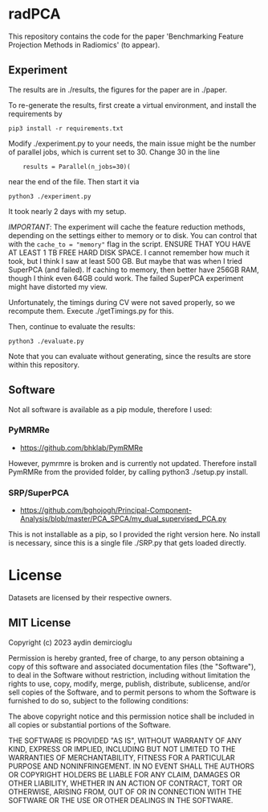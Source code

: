 
# radPCA

This repository contains the code for the paper
'Benchmarking Feature Projection Methods in Radiomics'
(to appear).


## Experiment

The results are in ./results, the figures for the paper are in ./paper.

To re-generate the results, first create a virtual environment, and
install the requirements by

```pip3 install -r requirements.txt```

Modify ./experiment.py to your needs, the main issue might be the number of
parallel jobs, which is current set to 30. Change 30 in the line

```    results = Parallel(n_jobs=30)(```

near the end of the file. Then start it via

```python3 ./experiment.py```

It took nearly 2 days with my setup.

*IMPORTANT*: The experiment will cache the feature reduction methods,
depending on the settings either to memory or to disk.
You can control that with the `cache_to = "memory"` flag in the script.
ENSURE THAT YOU HAVE AT LEAST 1 TB FREE HARD DISK SPACE. I cannot
remember how much it took, but I think I saw at least 500 GB. But maybe that
was when I tried SuperPCA (and failed). If caching to memory, then
better have 256GB RAM, though I think even 64GB could work. The
failed SuperPCA experiment might have distorted my view.


Unfortunately, the timings during CV were not saved properly, so we recompute them.
Execute ./getTimings.py for this.

Then, continue to evaluate the results:

```python3 ./evaluate.py```

Note that you can evaluate without generating, since the results are
store within this repository.


## Software

Not all software is available as a pip module, therefore I used:

### PyMRMRe

- https://github.com/bhklab/PymRMRe

However, pymrmre is broken and is currently not updated.
Therefore install PymRMRe from the provided folder,
by calling python3 ./setup.py install.

### SRP/SuperPCA

- https://github.com/bghojogh/Principal-Component-Analysis/blob/master/PCA_SPCA/my_dual_supervised_PCA.py

This is not installable as a pip, so I provided
the right version here. No install is necessary, since this is a single
file ./SRP.py that gets loaded directly.



# License

Datasets are licensed by their respective owners.


## MIT License

Copyright (c) 2023 aydin demircioglu

Permission is hereby granted, free of charge, to any person obtaining a copy
of this software and associated documentation files (the "Software"), to deal
in the Software without restriction, including without limitation the rights
to use, copy, modify, merge, publish, distribute, sublicense, and/or sell
copies of the Software, and to permit persons to whom the Software is
furnished to do so, subject to the following conditions:

The above copyright notice and this permission notice shall be included in all
copies or substantial portions of the Software.

THE SOFTWARE IS PROVIDED "AS IS", WITHOUT WARRANTY OF ANY KIND, EXPRESS OR
IMPLIED, INCLUDING BUT NOT LIMITED TO THE WARRANTIES OF MERCHANTABILITY,
FITNESS FOR A PARTICULAR PURPOSE AND NONINFRINGEMENT. IN NO EVENT SHALL THE
AUTHORS OR COPYRIGHT HOLDERS BE LIABLE FOR ANY CLAIM, DAMAGES OR OTHER
LIABILITY, WHETHER IN AN ACTION OF CONTRACT, TORT OR OTHERWISE, ARISING FROM,
OUT OF OR IN CONNECTION WITH THE SOFTWARE OR THE USE OR OTHER DEALINGS IN THE
SOFTWARE.



#
